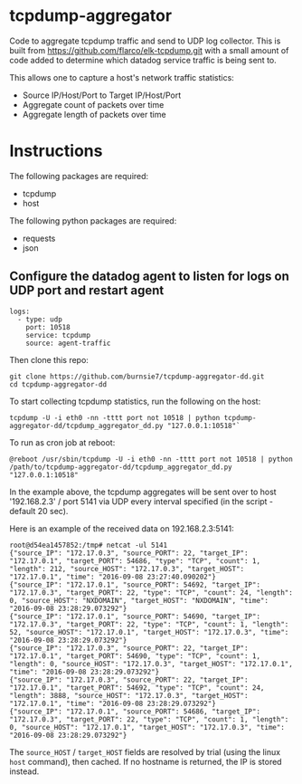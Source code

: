 # tcpdump-aggregator

Code to aggregate tcpdump traffic and send to UDP log collector.  This is built from https://github.com/flarco/elk-tcpdump.git with a small amount of code added to determine which datadog service traffic is being sent to.

This allows one to capture a host's network traffic statistics:
  - Source IP/Host/Port to Target IP/Host/Port
  - Aggregate count of packets over time
  - Aggregate length of packets over time

# Instructions

The following packages are required:
- tcpdump
- host

The following python packages are required:
- requests
- json

## Configure the datadog agent to listen for logs on UDP port and restart agent

```
logs:
  - type: udp
    port: 10518
    service: tcpdump
    source: agent-traffic
```

Then clone this repo:
```
git clone https://github.com/burnsie7/tcpdump-aggregator-dd.git
cd tcpdump-aggregator-dd
```

To start collecting tcpdump statistics, run the following on the host:
```shell
tcpdump -U -i eth0 -nn -tttt port not 10518 | python tcpdump-aggregator-dd/tcpdump_aggregator_dd.py "127.0.0.1:10518"`
 ```

To run as cron job at reboot:

`@reboot /usr/sbin/tcpdump -U -i eth0 -nn -tttt port not 10518 | python /path/to/tcpdump-aggregator-dd/tcpdump_aggregator_dd.py "127.0.0.1:10518"`

In the example above, the tcpdump aggregates will be sent over to host '192.168.2.3' / port 5141 via UDP every interval specified (in the script - default 20 sec).

Here is an example of the received data on 192.168.2.3:5141:
```shell
root@d54ea1457852:/tmp# netcat -ul 5141
{"source_IP": "172.17.0.3", "source_PORT": 22, "target_IP": "172.17.0.1", "target_PORT": 54686, "type": "TCP", "count": 1, "length": 212, "source_HOST": "172.17.0.3", "target_HOST": "172.17.0.1", "time": "2016-09-08 23:27:40.090202"}
{"source_IP": "172.17.0.1", "source_PORT": 54692, "target_IP": "172.17.0.3", "target_PORT": 22, "type": "TCP", "count": 24, "length": 0, "source_HOST": "NXDOMAIN", "target_HOST": "NXDOMAIN", "time": "2016-09-08 23:28:29.073292"}
{"source_IP": "172.17.0.1", "source_PORT": 54690, "target_IP": "172.17.0.3", "target_PORT": 22, "type": "TCP", "count": 1, "length": 52, "source_HOST": "172.17.0.1", "target_HOST": "172.17.0.3", "time": "2016-09-08 23:28:29.073292"}
{"source_IP": "172.17.0.3", "source_PORT": 22, "target_IP": "172.17.0.1", "target_PORT": 54690, "type": "TCP", "count": 1, "length": 0, "source_HOST": "172.17.0.3", "target_HOST": "172.17.0.1", "time": "2016-09-08 23:28:29.073292"}
{"source_IP": "172.17.0.3", "source_PORT": 22, "target_IP": "172.17.0.1", "target_PORT": 54692, "type": "TCP", "count": 24, "length": 3888, "source_HOST": "172.17.0.3", "target_HOST": "172.17.0.1", "time": "2016-09-08 23:28:29.073292"}
{"source_IP": "172.17.0.1", "source_PORT": 54686, "target_IP": "172.17.0.3", "target_PORT": 22, "type": "TCP", "count": 1, "length": 0, "source_HOST": "172.17.0.1", "target_HOST": "172.17.0.3", "time": "2016-09-08 23:28:29.073292"}
```

The `source_HOST` / `target_HOST` fields are resolved by trial (using the linux `host` command), then cached. If no hostname is returned, the IP is stored instead.
